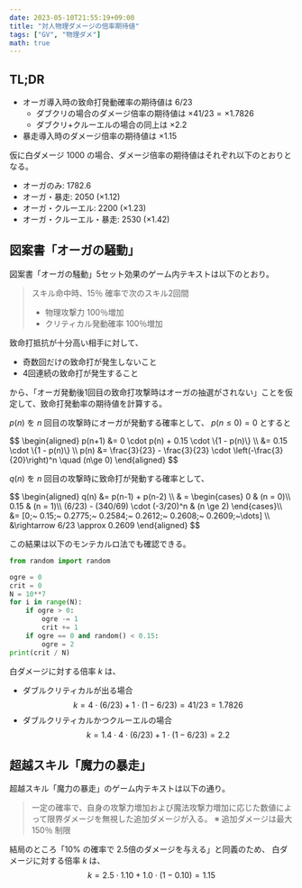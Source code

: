```yaml
---
date: 2023-05-10T21:55:19+09:00
title: "対人物理ダメージの倍率期待値"
tags: ["GV", "物理ダメ"]
math: true
---
```


## TL;DR

* オーガ導入時の致命打発動確率の期待値は $6/23$
  * ダブクリの場合のダメージ倍率の期待値は $\times 41/23 = \times 1.7826$
  * ダブクリ+クルーエルの場合の同上は $\times 2.2$
* 暴走導入時のダメージ倍率の期待値は $\times 1.15$

仮に白ダメージ 1000 の場合、ダメージ倍率の期待値はそれぞれ以下のとおりとなる。
* オーガのみ: 1782.6
* オーガ・暴走: 2050 $(\times 1.12)$
* オーガ・クルーエル: 2200 $(\times 1.23)$
* オーガ・クルーエル・暴走: 2530 $(\times 1.42)$

## 図案書「オーガの騒動」

図案書「オーガの騒動」5セット効果のゲーム内テキストは以下のとおり。

> スキル命中時、15％ 確率で次のスキル2回間
> * 物理攻撃力 100％増加
> * クリティカル発動確率 100％増加

致命打抵抗が十分高い相手に対して、
* 奇数回だけの致命打が発生しないこと
* 4回連続の致命打が発生すること

から、「オーガ発動後1回目の致命打攻撃時はオーガの抽選がされない」ことを仮定して、致命打発動率の期待値を計算する。

$p(n)$ を $n$ 回目の攻撃時にオーガが発動する確率として、
$p(n\le0) = 0$ とすると
<p>
$$
\begin{aligned}
p(n+1) &= 0 \cdot p(n) + 0.15 \cdot \{1 - p(n)\} \\
       &= 0.15 \cdot \{1 - p(n)\} \\
p(n)   &= \frac{3}{23} - \frac{3}{23} \cdot \left(-\frac{3}{20}\right)^n \quad (n\ge 0)
\end{aligned}
$$</p>

$q(n)$ を $n$ 回目の攻撃時に致命打が発動する確率として、
<p>
$$
\begin{aligned}
q(n) &= p(n-1) + p(n-2) \\
     & = \begin{cases}
        0    & (n = 0)\\
        0.15 & (n = 1)\\
        (6/23) - (340/69) \cdot (-3/20)^n & (n \ge 2)
      \end{cases}\\
     &= [0;~ 0.15;~ 0.2775;~ 0.2584;~ 0.2612;~ 0.2608;~ 0.2609;~\dots] \\
     &\rightarrow 6/23 \approx 0.2609
\end{aligned}
$$</p>

この結果は以下のモンテカルロ法でも確認できる。

```py
from random import random

ogre = 0
crit = 0
N = 10**7
for i in range(N):
    if ogre > 0:
        ogre -= 1
        crit += 1
    if ogre == 0 and random() < 0.15:
        ogre = 2
print(crit / N)
```

白ダメージに対する倍率 $k$ は、
* ダブルクリティカルが出る場合
$$ k = 4 \cdot (6/23) + 1 \cdot (1 - 6/23) = 41/23 = 1.7826 $$
* ダブルクリティカルかつクルーエルの場合
$$ k = 1.4 \cdot 4 \cdot (6/23) + 1 \cdot (1 - 6/23) = 2.2 $$

## 超越スキル「魔力の暴走」

超越スキル「魔力の暴走」のゲーム内テキストは以下の通り。
> 一定の確率で、自身の攻撃力増加および魔法攻撃力増加に応じた数値によって限界ダメージを無視した追加ダメージが入る。 ※ 追加ダメージは最大 150％ 制限

結局のところ「10% の確率で 2.5倍のダメージを与える」と同義のため、
白ダメージに対する倍率 $k$ は、
$$ k = 2.5 \cdot 1.10 + 1.0 \cdot (1 - 0.10) = 1.15 $$
